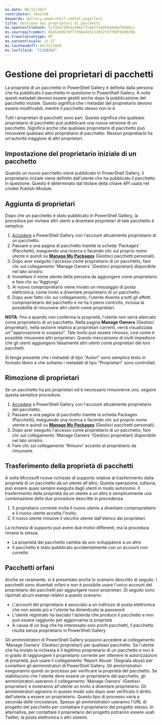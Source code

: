 ```yaml
---
ms.date: 06/12/2017
contributor: JKeithB
keywords: gallery,powershell,cmdlet,psgallery
title: Gestione dei proprietari di pacchetti
ms.openlocfilehash: 5cf26a7195ac446177cbb7f3a055e8e0a78569cc
ms.sourcegitcommit: 6545c60578f7745be015111052fd7769f8289296
ms.translationtype: HT
ms.contentlocale: it-IT
ms.lasthandoff: 04/22/2020
ms.locfileid: "71328262"
---
```

# <a name="managing-package-owners"></a>Gestione dei proprietari di pacchetti

La proprietà di un pacchetto in PowerShell Gallery è definita dalla persona che ha pubblicato il pacchetto in questione in PowerShell Gallery.
A volte questi metadati devono essere gestiti anche dopo la pubblicazione del pacchetto iniziale. Questo significa che i metadati del proprietario devono essere modificabili, mentre il pacchetto stesso non lo è.

Tutti i proprietari di pacchetti sono pari.
Questo significa che qualsiasi proprietario di pacchetto può pubblicare una nuova versione di un pacchetto. Significa anche che qualsiasi proprietario di pacchetto può rimuovere qualsiasi altro proprietario di pacchetto.
Nessun proprietario ha un'autorità maggiore di altri proprietari.

## <a name="setting-a-packages-initial-owner"></a>Impostazione del proprietario iniziale di un pacchetto

Quando un nuovo pacchetto viene pubblicato in PowerShell Gallery, il proprietario iniziale viene definito dall'utente che ha pubblicato il pacchetto in questione. Questo è determinato dal titolare della chiave API usata nel cmdlet Publish-Module.

## <a name="adding-owners"></a>Aggiunta di proprietari

Dopo che un pacchetto è stato pubblicato in PowerShell Gallery, la procedura per invitare altri utenti a diventare proprietari di tale pacchetto è semplice.

1. [Accedere](https://powershellgallery.com/users/account/LogOn) a PowerShell Gallery con l'account attualmente proprietario di un pacchetto.
2. Passare a una pagina di pacchetto tramite la scheda 'Packages' (Pacchetti), eseguendo una ricerca o facendo clic sul proprio nome utente e quindi su [**Manage My Packages**](https://www.powershellgallery.com/account/Packages) (Gestisci pacchetti personali).
3. Dopo aver eseguito l'accesso come proprietario di un pacchetto, fare clic sul collegamento 'Manage Owners' (Gestisci proprietari) disponibile nel lato sinistro.
4. Immettere il nome utente della persona da aggiungere come proprietario e fare clic su 'Aggiungi'.
5. Al nuovo comproprietario viene inviato un messaggio di posta elettronica, come invito a diventare proprietario di un pacchetto.
6. Dopo aver fatto clic sul collegamento, l'utente diventa a tutti gli effetti comproprietario del pacchetto e ne ha il pieno controllo, inclusa la possibilità di rimuovere altri utenti come proprietari.

**NOTA**: fino a quando non conferma la proprietà, l'utente *non* verrà elencato come proprietario di un pacchetto.
Nella pagina **Manage Owners** (Gestisci proprietari), nella sezione relativa ai proprietari correnti, verrà visualizzata un'"approvazione in sospeso".
Tale invito può essere rimosso, così come è possibile rimuovere altri proprietari.
Questo meccanismo di inviti impedisce che gli utenti aggiungano falsamente altri utenti come proprietari dei loro pacchetti.

Si tenga presente che i metadati di tipo "Autori" sono semplice testo in formato libero e che soltanto i metadati di tipo "Proprietari" sono controllati.


## <a name="removing-owners"></a>Rimozione di proprietari

Se un pacchetto ha più proprietari ed è necessario rimuoverne uno, seguire questa semplice procedura:

1. [Accedere](https://powershellgallery.com/users/account/LogOn) a PowerShell Gallery con l'account attualmente proprietario del pacchetto.
2. Passare a una pagina di pacchetto tramite la scheda Packages (Pacchetti), eseguendo una ricerca o facendo clic sul proprio nome utente e quindi su [**Manage My Packages**](https://www.powershellgallery.com/account/Packages) (Gestisci pacchetti personali).
3. Dopo aver eseguito l'accesso come proprietario di un pacchetto, fare clic sul collegamento 'Manage Owners' (Gestisci proprietari) disponibile nel lato sinistro.
4. Fare clic sul collegamento 'Rimuovi' accanto al proprietario da rimuovere.



## <a name="transferring-package-ownership"></a>Trasferimento della proprietà di pacchetti

A volte Microsoft riceve richieste di supporto relative al trasferimento della proprietà di un pacchetto da un utente all'altro. Questa operazione, tuttavia, può essere quasi sempre eseguita dagli utenti in modo autonomo.
Il trasferimento della proprietà da un utente a un altro è semplicemente una combinazione delle due procedure descritte in precedenza.

1. Il proprietario corrente invita il nuovo utente a diventare comproprietario e il nuovo utente accetta l'invito;
2. Il nuovo utente rimuove il vecchio utente dall'elenco dei proprietari.

La richiesta di supporto può avere due motivi differenti, ma la procedura rimane la stessa.

- La proprietà del pacchetto cambia da uno sviluppatore a un altro
- Il pacchetto è stato pubblicato accidentalmente con un account non corretto


## <a name="orphaned-packages"></a>Pacchetti orfani

Anche se raramente, si è presentato anche lo scenario descritto di seguito.
I pacchetti sono diventati orfani e non è possibile usare l'unico account del proprietario dei pacchetti per aggiungere nuovi proprietari.
Di seguito sono riportati alcuni esempi relativi a questo scenario:

- L'account del proprietario è associato a un indirizzo di posta elettronica che non esiste più e l'utente ha dimenticato la password
- L'utente registrato ha lasciato l'azienda che produce il pacchetto e non può essere raggiunto per aggiornarne la proprietà
- A causa di un bug che ha interessato solo pochi pacchetti, il pacchetto risulta senza proprietario in PowerShell Gallery

Gli amministratori di PowerShell Gallery possono accedere al collegamento 'Manage Owners' (Gestisci proprietari) per qualsiasi pacchetto.
Se l'utente che ha inviato la richiesta è il legittimo proprietario di un pacchetto e non è in grado di raggiungere il proprietario corrente per ottenere le autorizzazioni di proprietà, può usare il collegamento 'Report Abuse' (Segnala abusi) per contattare gli amministratori di PowerShell Gallery.
Gli amministratori eseguiranno quindi un processo per verificare la proprietà del pacchetto.
Se stabiliscono che l'utente deve essere un proprietario del pacchetto, gli amministratori useranno il collegamento 'Manage Owners' (Gestisci proprietari) e invieranno all'utente un invito a diventare proprietario.
Gli amministratori agiranno in questo modo solo dopo aver verificato il diritto dell'utente a essere un proprietario. Questo tipo di processo varia a seconda delle circostanze.
Spesso gli amministratori useranno l'URL di progetto del pacchetto per contattare il proprietario del progetto stesso. In alternativa, per contattare il proprietario del progetto potranno essere usati Twitter, la posta elettronica o altri sistemi.
